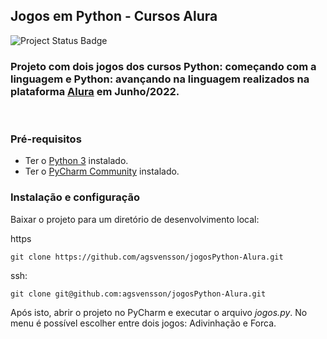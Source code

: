 ## Jogos em Python - Cursos Alura

![Project Status Badge](https://img.shields.io/badge/Status%20do%20projeto-Concluído-green)


### Projeto com dois jogos dos cursos Python: começando com a linguagem e Python: avançando na linguagem realizados na plataforma [Alura](https://www.alura.com.br/cursos-online-programacao/python) em Junho/2022.<BR>
<BR>

### Pré-requisitos
* Ter o [Python 3](https://www.python.org/downloads/) instalado.
* Ter o [PyCharm Community](https://www.jetbrains.com/pt-br/pycharm/download/) instalado.

### Instalação e configuração

Baixar o projeto para um diretório de desenvolvimento local:

https
``` 
git clone https://github.com/agsvensson/jogosPython-Alura.git
```
ssh:
``` ssh
git clone git@github.com:agsvensson/jogosPython-Alura.git
```

Após isto, abrir o projeto no PyCharm e executar o arquivo _jogos.py_.
No menu é possível escolher entre dois jogos: Adivinhação e Forca.<BR>